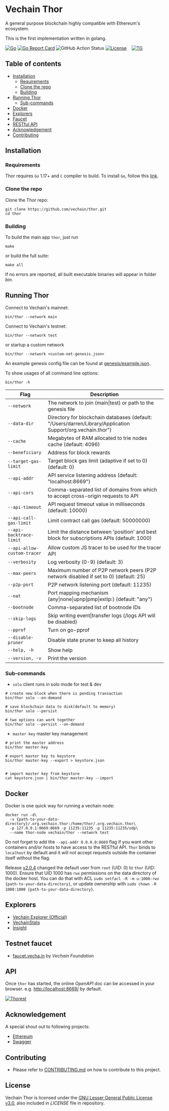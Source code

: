 # Vechain Thor

A general purpose blockchain highly compatible with Ethereum's ecosystem.

This is the first implementation written in golang.

[![Go](https://img.shields.io/badge/golang-%3E%3D1.17-orange.svg)](https://golang.org)
[![Go Report Card](https://goreportcard.com/badge/github.com/vechain/thor)](https://goreportcard.com/report/github.com/vechain/thor)
![GitHub Action Status](https://github.com/vechain/thor/actions/workflows/test.yaml/badge.svg)
[![License](https://img.shields.io/badge/License-LGPL%20v3-blue.svg)](https://github.com/vechain/thor/blob/master/LICENSE)
&nbsp;&nbsp; [![TG](https://img.shields.io/badge/chat-on%20telegram-blue)](https://t.me/VechainDevCommunity)

## Table of contents

* [Installation](#installation)
  * [Requirements](#requirements)
  * [Clone the repo](#clone-the-repo)
  * [Building](#building)
* [Running Thor](#running-thor)
  * [Sub-commands](#sub-commands)
* [Docker](#docker)
* [Explorers](#explorers)
* [Faucet](#testnet-faucet)
* [RESTful API](#api)
* [Acknowledgement](#acknowledgement)
* [Contributing](#contributing)

## Installation

### Requirements

Thor requires `Go` 1.17+ and `C` compiler to build. To install `Go`, follow this [link](https://golang.org/doc/install).

### Clone the repo

Clone the Thor repo:

```shell
git clone https://github.com/vechain/thor.git
cd thor
```

### Building

To build the main app `thor`, just run

```shell
make
```

or build the full suite:

```shell
make all
```

If no errors are reported, all built executable binaries will appear in folder *bin*.

## Running Thor

Connect to Vechain's mainnet:

```shell
bin/thor --network main
```

Connect to Vechain's testnet:

```shell
bin/thor --network test
```

or startup a custom network

```shell
bin/thor --network <custom-net-genesis.json>
```

An example genesis config file can be found at [genesis/example.json](https://raw.githubusercontent.com/vechain/thor/master/genesis/example.json).

To show usages of all command line options:

```shell
bin/thor -h
```


| Flag                        | Description                                                                                                |
|-----------------------------|------------------------------------------------------------------------------------------------------------|
| `--network`                 | The network to join (main\|test) or path to the genesis file                                               |
| `--data-dir`                | Directory for blockchain databases (default: "/Users/darren/Library/Application Support/org.vechain.thor") |
| `--cache`                   | Megabytes of RAM allocated to trie nodes cache (default: 4096)                                             |
| `--beneficiary`             | Address for block rewards                                                                                  |
| `--target-gas-limit`        | Target block gas limit (adaptive if set to 0) (default: 0)                                                 |
| `--api-addr`                | API service listening address (default: "localhost:8669")                                                  |
| `--api-cors`                | Comma-separated list of domains from which to accept cross-origin requests to API                          |
| `--api-timeout`             | API request timeout value in milliseconds (default: 10000)                                                 |
| `--api-call-gas-limit`      | Limit contract call gas (default: 50000000)                                                                |
| `--api-backtrace-limit`     | Limit the distance between 'position' and best block for subscriptions APIs (default: 1000)                |
| `--api-allow-custom-tracer` | Allow custom JS tracer to be used for the tracer API                                                       |
| `--verbosity`               | Log verbosity (0-9) (default: 3)                                                                           |
| `--max-peers`               | Maximum number of P2P network peers (P2P network disabled if set to 0) (default: 25)                       |
| `--p2p-port`                | P2P network listening port (default: 11235)                                                                |
| `--nat`                     | Port mapping mechanism (any\|none\|upnp\|pmp\|extip:<IP>) (default: "any")                                 |
| `--bootnode`                | Comma-separated list of bootnode IDs                                                                       |
| `--skip-logs`               | Skip writing event\|transfer logs (/logs API will be disabled)                                             |
| `--pprof`                   | Turn on go-pprof                                                                                           |
| `--disable-pruner`          | Disable state pruner to keep all history                                                                   |
| `--help, -h`                | Show help                                                                                                  |
| `--version, -v`             | Print the version                                                                                          |

### Sub-commands

* `solo`                client runs in solo mode for test & dev

```shell
# create new block when there is pending transaction
bin/thor solo --on-demand

# save blockchain data to disk(default to memory)
bin/thor solo --persist

# two options can work together
bin/thor solo --persist --on-demand
```

* `master-key`          master key management

```shell
# print the master address
bin/thor master-key

# export master key to keystore
bin/thor master-key --export > keystore.json


# import master key from keystore
cat keystore.json | bin/thor master-key --import
```

## Docker

Docker is one quick way for running a vechain node:

```shell
docker run -d\
  -v {path-to-your-data-directory}/.org.vechain.thor:/home/thor/.org.vechain.thor\
  -p 127.0.0.1:8669:8669 -p 11235:11235 -p 11235:11235/udp\
  --name thor-node vechain/thor --network test
```

Do not forget to add the `--api-addr 0.0.0.0:8669` flag if you want other containers and/or hosts to have access to the RESTful API. `Thor` binds to `localhost` by default and it will not accept requests outside the container itself without the flag.

Release [v2.0.4](https://github.com/vechain/thor/releases/tag/v2.0.4) changed the default user from `root` (UID: 0) to `thor` (UID: 1000). Ensure that UID 1000 has `rwx` permissions on the data directory of the docker host. You can do that with ACL `sudo setfacl -R -m u:1000:rwx {path-to-your-data-directory}`, or update ownership with `sudo chown -R 1000:1000 {path-to-your-data-directory}`.

## Explorers

* [Vechain Explorer (Official)](https://explore.vechain.org)
* [VechainStats](https://vechainstats.com/)
* [Insight](https://insight.vecha.in/)

## Testnet faucet

* [faucet.vecha.in](https://faucet.vecha.in) by *Vechain Foundation*

## API

Once `thor` has started, the online *OpenAPI* doc can be accessed in your browser. e.g. [http://localhost:8669/](http://localhost:8669) by default.

[![Thorest](https://raw.githubusercontent.com/vechain/thor/master/thorest.png)](http://localhost:8669/)

## Acknowledgement

A special shout out to following projects:

* [Ethereum](https://github.com/ethereum)
* [Swagger](https://github.com/swagger-api)

## Contributing

- Please refer to [CONTRIBUTING.md](./CONTRIBUTING.md) on how to contribute to this project.

## License

Vechain Thor is licensed under the
[GNU Lesser General Public License v3.0](https://www.gnu.org/licenses/lgpl-3.0.html), also included
in *LICENSE* file in repository.
